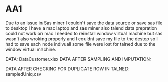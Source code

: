 # AA1

Due to an issue in Sas miner I couldn't save the data source or save sas file to desktop 
I have a mac laptop and sas miner also talend data prepration could not work on mac I needed to reinstall window virtual machine but sas wasn't also wroking 
properly and I couldnt save my file to the destop so I had to save each node indivuall some file were lost for talned due to the window virtual machine.

DATA:
DataCustomer.xlsx
DATA AFTER SAMPLING AND IMPUTATION:

DATA AFTER CHECKING FOR DUPLICATE ROW IN TALNED:
sampledUniq.csv
